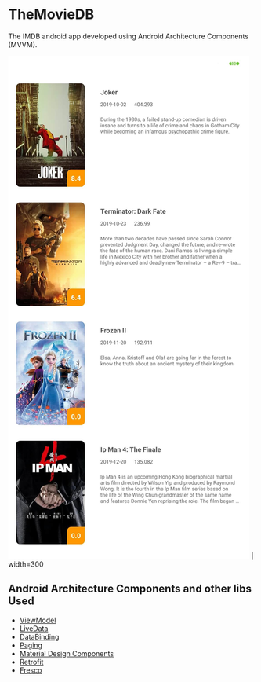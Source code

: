 # TheMovieDB
The IMDB android app developed using Android Architecture Components (MVVM).

![App Screenshot](https://github.com/nasrimohseni/themoviedb/blob/master/Screenshot_2019-11-16-09-31-25-503_af.nasri.imdb.jpg) | width=300

## Android Architecture Components and other libs Used
* [ViewModel](https://developer.android.com/topic/libraries/architecture/viewmodel)
* [LiveData](https://developer.android.com/topic/libraries/architecture/livedata)
* [DataBinding](https://developer.android.com/topic/libraries/data-binding)
* [Paging](https://developer.android.com/topic/libraries/architecture/paging)
* [Material Design Components](https://material.io/develop/android/)
* [Retrofit](https://square.github.io/retrofit/)
* [Fresco](https://github.com/facebook/fresco)
